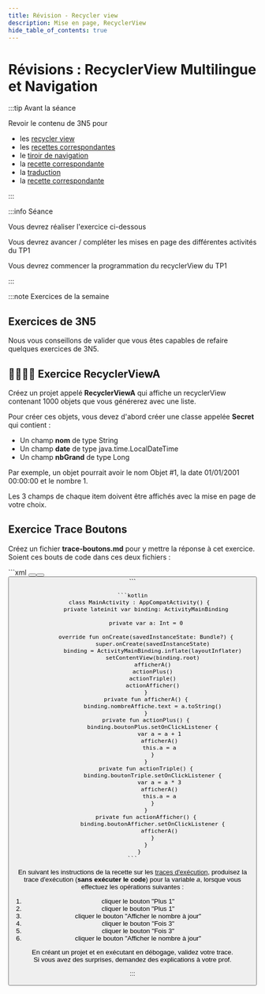 ```yaml
---
title: Révision - Recycler view
description: Mise en page, RecyclerView
hide_table_of_contents: true
---
```


# Révisions : RecyclerView Multilingue et Navigation

<Row>

<Column>

:::tip Avant la séance

Revoir le contenu de 3N5 pour 
- les [recycler view](https://info.cegepmontpetit.ca/3N5-Prog3/cours/7.1-recycler) 
- les [recettes correspondantes](https://info.cegepmontpetit.ca/3N5-Prog3/recettes/recycler-view-01-string)
- le [tiroir de navigation](https://info.cegepmontpetit.ca/3N5-Prog3/cours/11.1-tiroir)
- la [recette correspondante](https://info.cegepmontpetit.ca/3N5-Prog3/recettes/tiroir)
- la [traduction](https://info.cegepmontpetit.ca/3N5-Prog3/cours/13.2-multilingue)
- la [recette correspondante](https://info.cegepmontpetit.ca/3N5-Prog3/recettes/multilingue) 

:::

</Column>

<Column>

:::info Séance

Vous devrez réaliser l'exercice ci-dessous

Vous devrez avancer / compléter les mises en page des différentes activités du TP1

Vous devrez commencer la programmation du recyclerView du TP1

:::

</Column>

</Row>

:::note Exercices de la semaine

## Exercices de 3N5

Nous vous conseillons de valider que vous êtes capables de refaire quelques exercices de 3N5.

## 👨‍🎓👨‍🎓 Exercice RecyclerViewA

Créez un projet appelé **RecyclerViewA** qui affiche un recyclerView contenant 1000 objets que vous générerez avec une liste.

Pour créer ces objets, vous devez d'abord créer une classe appelée **Secret** qui contient :

- Un champ **nom** de type String
- Un champ **date** de type java.time.LocalDateTime
- Un champ **nbGrand** de type Long

Par exemple, un objet pourrait avoir le nom Objet #1, la date 01/01/2001 00:00:00 et le nombre 1.

Les 3 champs de chaque item doivent être affichés avec la mise en page de votre choix.

## Exercice Trace Boutons
Créez un fichier **trace-boutons.md** pour y mettre la réponse à cet exercice.  
Soient ces bouts de code dans ces deux fichiers :

<Tabs queryString="recette-string">
  <TabItem value="activity_main.xml" label="activity_main.xml">
    ```xml
        <Button
            android:layout_width="wrap_content"
            android:layout_height="wrap_content"
            android:text="Plus 1"
            android:id="@+id/boutonPlus" />
        <Button
            android:layout_width="wrap_content"
            android:layout_height="wrap_content"
            android:text="Fois 3"
            android:id="@+id/boutonTriple" />
        <TextView
            android:layout_width="wrap_content"
            android:layout_height="wrap_content"
            android:layout_gravity="center_horizontal"
            android:id="@+id/nombreAffiche" />
        <Button
            android:layout_width="wrap_content"
            android:layout_height="wrap_content"
            android:text="Afficher le nombre à jour"
            android:id="@+id/boutonAfficher" />
    ```
  </TabItem>
  <TabItem value="MainActivity.kt" label="MainActivity.kt">

    ```kotlin
        class MainActivity : AppCompatActivity() {
            private lateinit var binding: ActivityMainBinding
        
            private var a: Int = 0
        
            override fun onCreate(savedInstanceState: Bundle?) {
                super.onCreate(savedInstanceState)
                binding = ActivityMainBinding.inflate(layoutInflater)
                setContentView(binding.root)
                afficherA()
                actionPlus()
                actionTriple()
                actionAfficher()
            }
            private fun afficherA() {
                binding.nombreAffiche.text = a.toString()
            }
            private fun actionPlus() {
                binding.boutonPlus.setOnClickListener {
                    var a = a + 1
                    afficherA()
                    this.a = a
                }
            }
            private fun actionTriple() {
                binding.boutonTriple.setOnClickListener {
                    var a = a * 3
                    afficherA()
                    this.a = a
                }
            }
            private fun actionAfficher() {
                binding.boutonAfficher.setOnClickListener {
                    afficherA()
                }
            }
        }
    ```

  </TabItem>
</Tabs>

En suivant les instructions de la recette sur les [traces d'exécution](../recettes/produire-une-trace),
produisez la trace d'exécution (**sans exécuter le code**) pour la variable *a*,
lorsque vous effectuez les opérations suivantes :
1. cliquer le bouton "Plus 1"
2. cliquer le bouton "Plus 1"
3. cliquer le bouton "Afficher le nombre à jour"
4. cliquer le bouton "Fois 3"
5. cliquer le bouton "Fois 3"
6. cliquer le bouton "Afficher le nombre à jour"

En créant un projet et en exécutant en débogage, validez votre trace.  
Si vous avez des surprises, demandez des explications à votre prof.

:::
